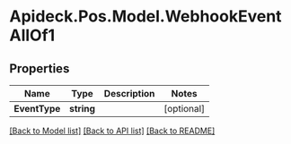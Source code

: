 # Apideck.Pos.Model.WebhookEventAllOf1

## Properties

Name | Type | Description | Notes
------------ | ------------- | ------------- | -------------
**EventType** | **string** |  | [optional] 

[[Back to Model list]](../README.md#documentation-for-models) [[Back to API list]](../README.md#documentation-for-api-endpoints) [[Back to README]](../README.md)


